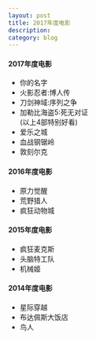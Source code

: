 ```yaml
---
layout: post
title: 2017年度电影
description: 
category: blog
---
```


#### 2017年度电影
* 你的名字
* 火影忍者:博人传
* 刀剑神域:序列之争
* 加勒比海盗5:死无对证     
  (以上4部特别好看)
* 爱乐之城
* 血战钢锯岭
* 敦刻尔克


#### 2016年度电影

  * 原力觉醒
  * 荒野猎人
  * 疯狂动物城

#### 2015年度电影

  * 疯狂麦克斯
  * 头脑特工队
  * 机械姬

#### 2014年度电影

  * 星际穿越
  * 布达佩斯大饭店
  * 鸟人

  

